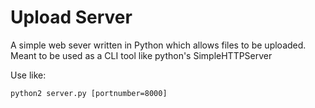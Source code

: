 Upload Server
=============

A simple web sever written in Python which allows files to be uploaded. Meant to
be used as a CLI tool like python's SimpleHTTPServer

Use like:

    python2 server.py [portnumber=8000]
